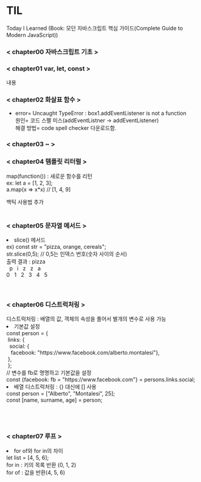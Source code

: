 # TIL
Today I Learned (Book: 모던 자바스크립트 핵심 가이드(Complete Guide to Modern JavaScript))

<h3>< chapter00 자바스크립트 기초 ></h3>  






<h3>< chapter01 var, let, const ></h3>


내용




<h3>< chapter02 화살표 함수 ></h3>


* error= Uncaught TypeError : box1.addEventListener is not a function<br>
  원인= 코드 스펠 미스(addEventListner -> addEventListener)<br>
  해결 방법= code spell checker 다운로드함.<br>


<h3>< chapter03 ~  ></h3>


<h3>< chapter04 템플릿 리터럴 ></h3>
map(function()) : 새로운 함수를 리턴<br>
ex: let a = [1, 2, 3]; <br>
a.map(x => x*x) // [1, 4, 9]<br>

백틱 사용법 추가 <br><br>

<h3>< chapter05 문자열 메서드 ></h3>
  <li> slice() 메서드 <br>
    ex) const str = "pizza, orange, cereals"; <br>
    str.slice(0,5); // 0,5는 인덱스 번호(숫자 사이의 순서) <br>
    출력 결과 : pizza<br>
    &nbsp; p&nbsp;&nbsp; i&nbsp;&nbsp; z&nbsp;&nbsp; z &nbsp;&nbsp;a <br>
    0&nbsp;&nbsp; 1&nbsp;&nbsp; 2&nbsp;&nbsp; 3 &nbsp;&nbsp;4&nbsp;&nbsp; 5 <br><br><br>

<h3>< chapter06 디스트럭처링 ></h3>
디스트럭처링 : 배열의 값, 객체의 속성을 풀어서 별개의 변수로 사용 가능<br>
<li>기본값 설정 <br>
const person = {<br>
&nbsp;links: {<br>
&nbsp;&nbsp;social: {<br>
&nbsp;&nbsp;&nbsp;facebook: "https://www.facebook.com/alberto.montalesi"},<br>
&nbsp;},<br>
&nbsp;};<br>
// 변수를 fb로 명명하고 기본값을 설정<br>
const {facebook: fb = "https://www.facebook.com"} = persons.links.social; </li>
<li> 배열 디스트럭처링 : {} 대신에 [] 사용 <br>
const person = ["Alberto", "Montalesi", 25];<br>
const [name, surname, age] = person;</li><br><br><br>

<h3>< chapter07 루프 ></h3>
<li>for of와 for in의 차이<br>
let list = [4, 5, 6];<br>
for in : 키의 목록 반환 (0, 1, 2)<br>
for of : 값을 반환(4, 5, 6)</li>
